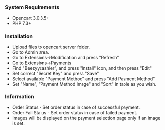 ### System Requirements
* Opencart 3.0.3.5+
* PHP 7.3+

### Installation
* Upload files to opencart server folder.
* Go to Admin area.
* Go to Extensions->Modification and press "Refresh"
* Go to Extensions->Payments
* Find "Beezyycashier", and press "Install" icon, and then press "Edit"
* Set correct "Secret Key" and press "Save"
* Select available "Payment Method" and press "Add Payment Method"
* Set "Name", "Payment Method Image" and "Sort" in table as you wish.

### Information
* Order Status - Set order status in case of successful payment.
* Order Fail Status - Set order status in case of failed payment.
* Images will be displayed on the payment selection page only if an image is set.
